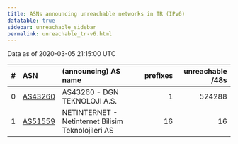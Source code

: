 ```yaml
---
title: ASNs announcing unreachable networks in TR (IPv6)
datatable: true
sidebar: unreachable_sidebar
permalink: unreachable_tr-v6.html
---
```


Data as of 2020-03-05 21:15:00 UTC


<div class="datatable-begin"></div>

|   # | ASN                                    | (announcing) AS name                               |   prefixes |   unreachable /48s |
|----:|:---------------------------------------|:---------------------------------------------------|-----------:|-------------------:|
|   0 | [AS43260](unreachable_AS43260-v6.html) | AS43260 - DGN TEKNOLOJI A.S.                       |          1 |             524288 |
|   1 | [AS51559](unreachable_AS51559-v6.html) | NETINTERNET - Netinternet Bilisim Teknolojileri AS |         16 |                 16 |

<div class="datatable-end"></div>
